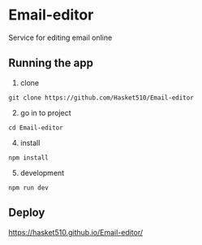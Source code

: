 # Email-editor

Service for editing email online

## Running the app

1. clone

```
git clone https://github.com/Hasket510/Email-editor
```

2. go in to project

```
cd Email-editor
```

4. install

```
npm install
```

5. development

```
npm run dev
```

## Deploy

https://hasket510.github.io/Email-editor/
